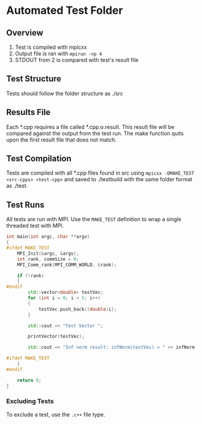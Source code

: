 # Automated Test Folder

## Overview

1. Test is compiled with mpicxx
2. Output file is ran with `mpirun -np 4`
3. STDOUT from 2 is compared with test's result file

## Test Structure

Tests should follow the folder structure as ./src

## Results File

Each *.cpp requires a file called *.cpp.o.result. This result file will be compared against the output from the test run. The make function quits upon the first result file that does not match.

## Test Compilation

Tests are compiled with all *.cpp files found in src using `mpicxx -DMAKE_TEST <src-cpps> <test-cpp>` and saved to ./testbuild with the same folder format as ./test.

## Test Runs

All tests are run with MPI. Use the `MAKE_TEST` definition to wrap a single threaded test with MPI.

```cpp
int main(int argc, char **argv)
{
#ifdef MAKE_TEST
    MPI_Init(&argc, &argv);
    int rank, commSize = 0;
    MPI_Comm_rank(MPI_COMM_WORLD, &rank);

    if (!rank)
    {
#endif
        std::vector<double> testVec;
        for (int i = 0; i < 5; i++)
        {
            testVec.push_back((double)i);
        }

        std::cout << "Test Vector ";

        printVector(testVec);

        std::cout << "Inf norm result: infNorm(testVec) = " << infNorm(testVec) << std::endl;

#ifdef MAKE_TEST
    }
#endif

    return 0;
}
```

### Excluding Tests

To exclude a test, use the `.c++` file type.